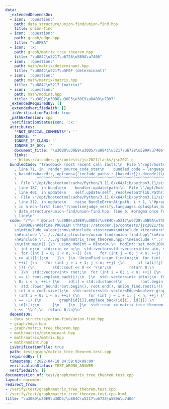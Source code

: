 ```yaml
---
data:
  _extendedDependsOn:
  - icon: ':question:'
    path: data_structure/union-find/union-find.hpp
    title: union-find
  - icon: ':question:'
    path: graph/edge.hpp
    title: "\u8FBA"
  - icon: ':x:'
    path: graph/matrix_tree_theorem.hpp
    title: "\u884C\u5217\u6728\u5B9A\u7406"
  - icon: ':question:'
    path: math/matrix/determinant.hpp
    title: "\u884C\u5217\u5F0F (determinant)"
  - icon: ':question:'
    path: math/matrix/matrix.hpp
    title: "\u884C\u5217 (matrix)"
  - icon: ':question:'
    path: math/modint.hpp
    title: "\u30E2\u30B8\u30E5\u30E9\u8A08\u7B97"
  _extendedRequiredBy: []
  _extendedVerifiedWith: []
  _isVerificationFailed: true
  _pathExtension: cpp
  _verificationStatusIcon: ':x:'
  attributes:
    '*NOT_SPECIAL_COMMENTS*': ''
    IGNORE: ''
    IGNORE_IF_CLANG: ''
    IGNORE_IF_GCC: ''
    document_title: "\u30B0\u30E9\u30D5/\u884C\u5217\u6728\u5B9A\u7406"
    links:
    - https://atcoder.jp/contests/jsc2021/tasks/jsc2021_g
  bundledCode: "Traceback (most recent call last):\n  File \"/opt/hostedtoolcache/Python/3.11.0/x64/lib/python3.11/site-packages/onlinejudge_verify/documentation/build.py\"\
    , line 71, in _render_source_code_stat\n    bundled_code = language.bundle(stat.path,\
    \ basedir=basedir, options={'include_paths': [basedir]}).decode()\n          \
    \         ^^^^^^^^^^^^^^^^^^^^^^^^^^^^^^^^^^^^^^^^^^^^^^^^^^^^^^^^^^^^^^^^^^^^^^^^^^^^^^^^^\n\
    \  File \"/opt/hostedtoolcache/Python/3.11.0/x64/lib/python3.11/site-packages/onlinejudge_verify/languages/cplusplus.py\"\
    , line 187, in bundle\n    bundler.update(path)\n  File \"/opt/hostedtoolcache/Python/3.11.0/x64/lib/python3.11/site-packages/onlinejudge_verify/languages/cplusplus_bundle.py\"\
    , line 401, in update\n    self.update(self._resolve(pathlib.Path(included), included_from=path))\n\
    \  File \"/opt/hostedtoolcache/Python/3.11.0/x64/lib/python3.11/site-packages/onlinejudge_verify/languages/cplusplus_bundle.py\"\
    , line 312, in update\n    raise BundleErrorAt(path, i + 1, \"#pragma once found\
    \ in a non-first line\")\nonlinejudge_verify.languages.cplusplus_bundle.BundleErrorAt:\
    \ data_structure/union-find/union-find.hpp: line 6: #pragma once found in a non-first\
    \ line\n"
  code: "/*\n * @brief \u30B0\u30E9\u30D5/\u884C\u5217\u6728\u5B9A\u7406\n */\n#define\
    \ IGNORE\n#define PROBLEM \"https://atcoder.jp/contests/jsc2021/tasks/jsc2021_g\"\
    \n\n#include <algorithm>\n#include <iostream>\n#include <iterator>\n#include <vector>\n\
    \n#include \"../../data_structure/union-find/union-find.hpp\"\n#include \"../../graph/edge.hpp\"\
    \n#include \"../../graph/matrix_tree_theorem.hpp\"\n#include \"../../math/modint.hpp\"\
    \n\nint main() {\n  using ModInt = MInt<0>;\n  ModInt::set_mod(1000000007);\n\
    \  int n;\n  std::cin >> n;\n  std::vector<std::vector<int>> a(n, std::vector<int>(n));\n\
    \  for (int i = 0; i < n; ++i) {\n    for (int j = 0; j < n; ++j) {\n      std::cin\
    \ >> a[i][j];\n    }\n  }\n  UnionFind union_find(n);\n  for (int i = 0; i < n;\
    \ ++i) {\n    for (int j = i + 1; j < n; ++j) {\n      if (a[i][j] == 1 && !union_find.unite(i,\
    \ j)) {\n        std::cout << 0 << '\\n';\n        return 0;\n      }\n    }\n\
    \  }\n  std::vector<int> root;\n  for (int i = 0; i < n; ++i) {\n    if (union_find.root(i)\
    \ == i) root.emplace_back(i);\n  }\n  std::vector<int> id(n);\n  for (int i =\
    \ 0; i < n; ++i) {\n    id[i] = std::distance(\n        root.begin(),\n      \
    \  std::lower_bound(root.begin(), root.end(), union_find.root(i)));\n  }\n  const\
    \ int m = root.size();\n  std::vector<std::vector<Edge<bool>>> graph(m);\n  for\
    \ (int i = 0; i < n; ++i) {\n    for (int j = i + 1; j < n; ++j) {\n      if (a[i][j]\
    \ == -1) {\n        graph[id[i]].emplace_back(id[i], id[j]);\n        graph[id[j]].emplace_back(id[j],\
    \ id[i]);\n      }\n    }\n  }\n  std::cout << matrix_tree_theorem(graph, ModInt(0))\
    \ << '\\n';\n  return 0;\n}\n"
  dependsOn:
  - data_structure/union-find/union-find.hpp
  - graph/edge.hpp
  - graph/matrix_tree_theorem.hpp
  - math/matrix/determinant.hpp
  - math/matrix/matrix.hpp
  - math/modint.hpp
  isVerificationFile: true
  path: test/graph/matrix_tree_theorem.test.cpp
  requiredBy: []
  timestamp: '2022-04-18 04:59:03+09:00'
  verificationStatus: TEST_WRONG_ANSWER
  verifiedWith: []
documentation_of: test/graph/matrix_tree_theorem.test.cpp
layout: document
redirect_from:
- /verify/test/graph/matrix_tree_theorem.test.cpp
- /verify/test/graph/matrix_tree_theorem.test.cpp.html
title: "\u30B0\u30E9\u30D5/\u884C\u5217\u6728\u5B9A\u7406"
---
```

